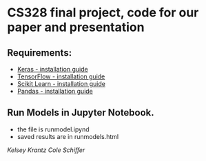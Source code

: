 # CS328 final project, code for our paper and presentation
## Requirements:
* [Keras - installation guide](https://keras.io)
* [TensorFlow  - installation guide](https://www.tensorflow.org/install)
* [Scikit Learn - installation guide](https://scikit-learn.org/stable/install.html)
* [Pandas - installation guide](https://pandas.pydata.org/pandas-docs/stable/install.html)


## Run Models in Jupyter Notebook.
* the file is runmodel.ipynd
* saved results are in runmodels.html

*Kelsey Krantz*
*Cole Schiffer*
